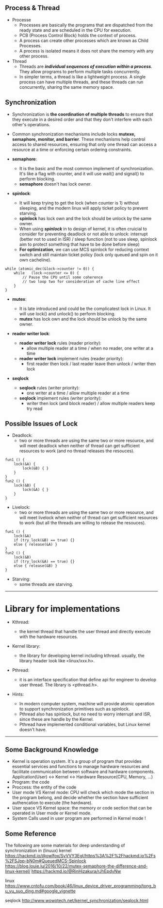 
## Process & Thread
- Processe
  - Processes are basically the programs that are dispatched from the ready state and are scheduled in the CPU for execution.
  - PCB (Process Control Block) holds the context of process.
  - A process can create other processes which are known as Child Processes.
  - A process is isolated means it does not share the memory with any other process.
- Thread
  - Threads are ***individual sequences of execution within a process***. They allow programs to perform multiple tasks concurrently.
  - In simpler terms, a thread is like a lightweight process. A single process can have multiple threads, and these threads can run concurrently, sharing the same memory space.

## Synchronization
- Synchronization is **the coordination of multiple threads** to ensure that they execute in a desired order and that they don't interfere with each other's operations.
- Common synchronization mechanisms include locks **mutexe, semaphore, monitor, and barrier**. These mechanisms help control access to shared resources, ensuring that only one thread can access a resource at a time or enforcing certain ordering constraints.

- **semaphore**:
  - It is the basic and the most common implement of synchronization. It's like a flag with counter, and it will use wait() and signal() to perform blocking.
  - **semaphore** doesn't has lock owner.

- **spinlock**:
  - It will keep trying to get the lock (when counter is 1) without sleeping, and the modern linux will apply ticket policy to prevent starving.
  - **spinlock** has lock own and the lock should be unlock by the same owner.
  - When using ***spinlock*** in to design of kernel, it is often cruicial to consider for preventing deadlock or not able to unlock: interrupt (better not to used in ISR) / sleep function (not to use sleep, spinlock aim to protect something that have to be done before sleep)
  - **For optimization**, we can use MCS spinlock for reducing context switch and still maintain ticket policy (lock only queued and spin on it own cacheline).
```
while (atomic_dec(&lock->counter != 0))	{
    while	(lock->counter <= 0) {
        // Pause the CPU until some coherence	
        // two loop two for consideration of cache line effect
    }	
}
```

- **mutex**:
  - It is late introduced and could be the complicatest lock in Linux. It will use lock() and unlock() to perform blocking.
  - **mutex** has lock own and the lock should be unlock by the same owner.

- **reader writer lock**:
  - **reader writer lock** rules (reader priority):
    - allow multiple reader at a time / when no reader, one writer at a time
  - **reader writer lock** implement rules (reader priority):
    - first reader then lock / last reader leave then unlock / writer then lock

- **seqlock**
  - **seqlock** rules (writer priority):
    - one writer at a time / allow multiple reader at a time
  - **seqlock** implement rules (writer priority):
    - writer then lock (and block reader) / allow multiple readers keep try read  

## Possible Issues of Lock
- Deadlock:
  - two or more threads are using the same two or more resource, and will meet deadlock when neither of thread can get sufficient resources to work (and no thread releases the resouces).
```
fun1 ()	{
    lock(&A) {
        lock(&B) { }
    }	
}
fun2 ()	{
    lock(&B) {
        lock(&A) { }
    }	
}
```
- Livelock:
  - two or more threads are using the same two or more resource, and will meet livelock when neither of thread can get sufficient resources to work (but all the threads are willing to release the resouces).
```
fun1 ()	{
    lock(&A)
    if (try_lock(&B) == true) {}
    else { release(&A) }
}
fun2 ()	{
    lock(&B)
    if (try_lock(&A) == true) {}
    else { release(&B) }
}
```
- Starving:
  - some threads are starving.

----

# Library for implementations
- Kthread:
  - the kernel thread that handle the user thread and directly execute with the hardware resources.
- Kernel library:
  - the library for developing kernel including kthread. usually, the library header look like <linux/xxx.h>.
- Pthread:
  - it is an interface specification that define api for engineer to develop user thread. The library is <pthread.h>.

- Hints:
  - In modern computer system, machine will provide atomic operation to support synchronization primitives such as spinlock.
  - Pthread also has spinlock, but no need to worry interrupt and ISR, since these are handle by the Kernel.
  - Pthread have implemented conditional variables, but Linux kernel doesn't have.

----

## Some Background Knowledge
- Kernel is operation system. It's a group of program that provides essential services and functions to manage hardware resources and facilitate communication between software and hardware components. \
  Appilcation(User) <-> Kernel <-> Hardware Resource(CPU, Memory, ...)
- Program: the code
- Proccess: the entity of the code
- User mode VS Kernel mode: CPU will check which mode the section in the program belong, and decide whether the section have sufficient authencation to execute (the hardware).
- User space VS Kernel space: the memory or code section that can be operated in User mode or Kernel mode.
- System Calls used in user program are performed in Kernel mode !

## Some Reference

The following are some materials for deep understanding of synchronization in (linuux) kernel
https://hackmd.io/@owlfox/SyVVY3EgI/https%3A%2F%2Fhackmd.io%2Fs%2FSJpp-bN0m#QueuedMCS-Spinlock
https://blog.louie.lu/2016/10/22/mutex-semaphore-the-difference-and-linux-kernel/
https://hackmd.io/@RinHizakura/rJhEpdyNw

linux
https://www.cntofu.com/book/46/linux_device_driver_programming/tong_bu_yu_suo_ding.md#google_vignette

seqlock
http://www.wowotech.net/kernel_synchronization/seqlock.html
